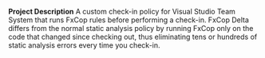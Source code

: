 **Project Description**
A custom check-in policy for Visual Studio Team System that runs FxCop rules before performing a check-in. FxCop Delta differs from the normal static analysis policy by running FxCop only on the code that changed since checking out, thus eliminating tens or hundreds of static analysis errors every time you check-in.